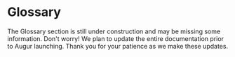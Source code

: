 Glossary
========
<aside class="notice">The Glossary section is still under construction and may be missing some information. Don't worry! We plan to update the entire documentation prior to Augur launching. Thank you for your patience as we make these updates.</aside>
<!--
this section will include subsections for all terms used and descriptions of what they are and what they do. This is to avoid repeating them same information over and over again in function descriptions in the API section. This section should be easy to navigate and easy to link to specific concepts. To that end, each concept should have its own subsection.

Goals:
  - Easy to navigate
    - every term has its own "section" for easy linking
    - alphabetical
  - Human Readable language
 -->
This section of the documentation is dedicated to terms found and used throughout the rest of documentation. Below you will find sections about terms used in Augur. The goal is to explain everything that might be confusing in an easy to understand way.

## Ask Order

An Ask Order is an [Order](#order) indicating the desire of the [Order Creator](#order-creator) to sell [Shares](#shares) of one or more [Outcomes](#outcome). This is the opposite of a [Bid Order](#bid-order).

## Atto- (Prefix)

Atto- is a unit prefix in the metric system denoting a factor of 10^−18, or 0.000000000000000001.  This prefix is used for a number of terms in Augur, including attoETH, attoREP, attoshares, attotoken, etc.

## Bid Order

A Bid Order is an [Order](#order) indicating the desire of the [Order Creator](#order-creator) to buy [Shares](#shares) of one or more [Outcomes](#outcome). This is the opposite of an [Ask Order](#ask-order).

## Binary Market

A Binary Market is a [market](#market) with only two [outcomes](#outcome), as well as Indeterminate which is always a possible outcome. Binary markets are for yes or no questions, if you need more than a yes or no then a [Categorical](#categorical-market) or [Scalar](#scalar-market) Market might fit your needs better.

## Categorical Market

A Categorical Market is a [market](#market) with more than 2 potential [outcomes](#outcome), but no more than 8. As with all markets, Indeterminate is also an outcome not included in the 8 outcome maximum. Categorical Markets are best for multiple choice type questions, which team wins a tournament or what color tie the President of the United States wears at his next press conference. If you just need a yes or no question, you will probably want to make a [Binary Market](#binary-market). If you wanted to guess the temperature in degrees on a certain day, you would probably want to use a [Scalar Market](#scalar-market) for that, as it would be very difficult to pin down 8 possibilities and it's not a yes or no question.

## Challenge

Challenge is used to describe the act of a [REP](#rep) holder posting a [Dispute Bond](#dispute-bond) to dispute or "challenge" the [Proposed Outcome](#proposed-outcome) of a [Market Awaiting Finalization](#market-awaiting-finalization) before it is [Finalized](#finalized-market).

## Child Universe

A Child Universe is a [Universe](#universe) created after a [Fork](#fork). Child Universes have a [Parent Universe](#parent-universe) which is the Universe that had the Fork happen on it. [Locked Universes](#locked-universe) always have Child Universes because a Fork causes the Universe to be locked which then causes the creation of new Universes which are considered Children of the original, and now Locked, Universe.

## Complete Set

A Complete Set is a collection of [Shares](#shares) in every [Outcome](#outcome). Complete Sets are created when the [Creator](#order-creator) and [Filler](#order-filler) of an [Order](#order) both use currency to pay for the trade, as opposed to one or both parties using Shares to complete the trade. When both parties use shares to complete a trade then a Complete Set will be formed and settled (destroyed). The cost in [attoETH](#atto-prefix) of a Complete Set for a particular [Market](#market) is determined by the [Number of Ticks](#number-of-ticks) for that Market. When Complete Sets are [Settled](#settlement), [Settlement Fees](#settlement-fees) are extracted from the value of the Complete Set and are paid proportionally by both parties, so if you are going to get a larger payout from Settlement you will also pay the lions share of the fees. The Settlement Fees extracted will go toward paying for the reporting system, in the form of a [Reporting fee](#reporting-fee), and paying the [Market Creator](#market-creator) their set [Creator Fee](#trading-fee) from Share Settlement.

## Creator Fee

A Creator Fee is set by the [Market Creator](#market-creator) when he or she creates a new [Market](#market). Once the Creator Fee is set, it can never be increased, only decreased. The Creator Fee must be between 0% and 50%. The Creator Fee and the [Reporting Fee](#reporting-fee) are both extracted at the same time whenever [Shares](#shares) are [Settled](#settlement). Shares can be Settled when a user amasses a [Complete Set](#complete-set) or when the Market has been [Finalized](#finalized-market) and you want to close your open [Position](#position). The Creator Fee is designed to incentivize users to make popular Markets as they stand to earn money if enough people trade on the Market. They can then recoup their market creation cost and ideally turn a profit on posting interesting Markets. The [Settlement Fees](#settlement-fees) are discussed in more details in the [Trading](#trading) section of the documentation.

## Designated Dispute Phase

The Designated Dispute Phase is a three (3) day period immediately following a [Reported](#report) [Proposed Outcome](#proposed-outcome) by an [Designated Reporter](#designated-reporter) during the [Designated Report Phase](#designated-report-phase). During this time, any [REP](#rep) holder can post a [Dispute Bond](#dispute-bond) to [Challenge](#challenge) the Proposed Outcome of the [Market](#market), which moves the Market into the next available [Reporting Window](#reporting-window) for a [Reporting Round](#reporting-round), specifically the [First Report Round](#first-report-round). If a Dispute Bond is not posted during the Designated Dispute Phase then the Market is [Finalized](#finalized-market) and the Proposed Outcome becomes the [Final Outcome](#final-outcome). The Designated Dispute Phase has identical rules to a Reporting Window's [Dispute Phase](#dispute-phase) with the one exception being that an Designated Dispute Phase is not part of a Reporting Window.

## Designated Report Phase

The Designated Report Phase is up to three (3) days in length and begins immediately following the [End Time](#end-time) of a [Market](#market). During this time the [Designated Reporter](#designated-reporter) is expected to [Report](#report) a [Proposed Outcome](#proposed-outcome) for the Market. When the Designated Reporter submits his/her/its response the Market will immediately enter an [Designated Dispute Phase](#designated-dispute-phase). If the Designated Reporter fails to Report on the Market within the Designated Report Phase then the [Designated Report No-Show REP Bond](#designated-report-no-show-rep-bond) is lost and applied to the First Reporter's stake and the Market is moved into the next available [Reporting Window](#reporting-window) for a [Reporting Round](#reporting-round). The Designated Report Phase should not be confused with a Reporting Window's [Reporting Phase](#reporting-phase) which is longer and only concerns [Reporting Rounds](#reporting-round).

## Designated Reporter

An Designated Reporter is a single address designated to submit the [Proposed Outcome](#proposed-outcome) for a [Market](#market) during [Designated Reporting](#designated-reporting). The Designated Reporter is set by the [Market Creator](#market-creator) during Market Creation. All Markets must have a Designated Reporter.

## Designated Reporting

Designated Reporting is the first and fastest way that a [Market](#market) can be [Reported](#report) on. One address will be responsible for submitting a [Proposed Outcome](#proposed-outcome) for the Market and will have 3 days to do so after a Market's [End Time](#end-time), known as the [Designated Report Phase](#designated-report-phase). After the Report has been submit by the Designated [Reporter](#reporter) then a 3 day [Designated Dispute Phase](#designated-dispute-phase) begins where in any [REP](#rep) Holder can [Challenge](#challenge) the [Market Awaiting Finalization](#market-awaiting-finalization). If the [Dispute Bond](#dispute-bond) is posted then the Market is moved into the next [Reporting Window](#reporting-window) and will be subject to [Reporting Rounds](#reporting-round). Designated Reporting is independent of Reporting Windows.

## Dispute Bond

A Dispute Bond is a bond posted to force another round of [Reporting](#report) if a [Reporter](#reporter) feels the [Proposed Outcome](#proposed-outcome) of a [Market Awaiting Finalization](#market-awaiting-finalization) isn't accurate. If the [Market's](#market) Proposed Outcome is changed in the forced round of reporting then the poster of the dispute bond will get their money back for successfully challenging the false [Outcome](#outcome) of the Market.

## Dispute Phase

A Dispute Phase is a three (3) day window after a [Market](#market) has been [Reported](#report) on before which the [Proposed Outcome](#proposed-outcome) becomes the [Final Outcome](#final-outcome). During this 3 day period, a [REP](#rep) Holder can post a [Dispute Bond](#dispute-bond) if they would like to force another round of Reporting for the Market. The Market will be moved into the next [Reporting Window](#reporting-window). Markets in the Dispute Phase are referred to as [Markets Awaiting Finalization](#market-awaiting-finalization).

## End Time

End Time is the date and time that a [Market](#market)'s event will have come to pass and should be known. After this date and time has passed the Market will get [Reported](#report) on and [Finalized](#finalized-market).

## Fill Order

Filling an [Order](#order) is when a [Filler](#order-filler) provides what the [Creator](#order-creator) of the order is seeking in their order. If a Filler only provides some of what the Creator wants then it's known as a partial fill. If the Filler provides exactly what the Creator requests then it's known as completely filling the order.

## Final Outcome

A Final Outcome is a [Proposed Outcome](#proposed-outcome) that is not [Challenged](#challenge) through a [Dispute Phase](#dispute-phase) and the [Market](#market) becomes [Finalized](#finalized-market). A Market's Final Outcome cannot be challenged or changed.

## Finalized Market

A Finalized Market is a [Market](#market) that has [Awaited Finalization](#market-awaiting-finalization) and has not been disputed, the [Proposed Outcome](#proposed-outcome) is now considered final. This market will now allow [Share](#shares) holders to [settle](#settlement) their shares with the market.

## First Report

The First Report is simply the first [Report](#report) placed on a [Market](#market). The First Report generally will come from the [Designated Reporter](#designed-reporter) for the Market, which would immediately refund the [First Report Bonds](#first-report-bonds) to the [Market Creator](#market-creator). In the event a Designated Reporter fails to Report then the Market is moved into the next available [Reporting Window](#reporting-window), along with the First Report Bonds, for it's [First Report Round](#first-report-round). The first person to submit a Report and Stake at least 0 [REP](#rep) on their Report will have the [Designated Report No-Show REP Bond](#designated-report-no-show-rep-bond) added to their Stake and their Report transaction's GAS cost covered by the [Designated Report No-Show Gas Bond](#designated-report-no-show-gas-bond). This provides an incentive to submit the First Report as the [First Reporter](#first-reporter) stands to gain the Designated Report No-Show REP Bond in REP if they Stake on the eventual [Final Outcome](#final-outcome).

## First Report Bonds

The First Report Bonds is a term used to indicate the combination of both the [Designated Report No-Show Gas Bond](#designated-report-no-show-gas-bond) and the [Designated Report No-Show REP Bond](#designated-report-no-show-rep-bond). Both are returned to the [Market Creator](#market-creator) in the event that the [Designated Reporter](#designated-reporter) [Reports](#report) during the [Designated Report Phase](#designated-report-phase) and both are forfeited to the [First Reporter](#first-reporter) if the Designated Reporter fails to Report during the Designated Report Phase.

## Designated Report No-Show Gas Bond

The Designated Report No-Show Gas Bond is paid for using ETH by the [Market Creator](#market-creator) during Market Creation. This Bond is completely refunded to the Market Creator as soon as the [Designated Reporter](#designated-reporter) submits a [Report](#report) during the [Designated Report Phase](#designated-report-phase). This Bond is used in the event of a Designated Reporter failing to submit a Report during the Designated Report Phase. The [Market](#market), as well as the [Designated Report No-Show REP Bond](#designated-report-no-show-rep-bond) and this Bond, are moved into the next [Reporting Window](#reporting-window) for [Reporting Rounds](#reporting-round), starting with the [First Report Round](#first-report-round). During the First Report Round the [First Reporter](#first-reporter)'s transaction to submit the [First Report](#first-report) on this Market is paid for using the Designated Report No-Show Gas Bond. If the transaction costs less than the amount of the Designated Report No-Show Gas Bond then the remaining ETH is sent to the First Reporter.

## Designated Report No-Show REP Bond

The Designated Report No-Show REP Bond is paid for using [REP](#rep) by the [Market Creator](#market-creator) during Market Creation. The Bond is refunded to the Market Creator if the [Designated Reporter](#designed-reporter) submits a [Report](#report) during the [Designated Report Phase](#designated-report-phase). If the Designated Reporter fails to Report during the Designated Report Phase then the Designated Report No-Show REP Bond is applied to the stake of the First Reporter for this [Market](#market) in the [Reporting Rounds](#reporting-round) during the next available [Reporting Window](#reporting-window). This actually allows for someone to stake 0 REP for the [First Report](#first-report) because the Bond is added to whatever is staked. This means someone without any REP has the potential to Report and if the Market is eventually [Finalized](#finalized-market) the way that person Reported then they can earn REP without having to buy it.

## First Report Round

The First Report Round is the first [Reporting Round](#reporting-round) a [Market](#market) will go through if it requires Reporting Rounds to be [Resolved](#market-resolution).

## First Reporter

The First Reporter is the person who submits the [First Report](#first-report) on a [Market](#market). Generally the First Reporter will be the [Designated Reporter](#designated-reporter), however if the Designated Reporter fails to [Report](#report) then the First Reporter will become whoever submits the First Report during the [First Report Round](#first-report-round) for this Market.

## Fork

A Fork occurs if a [Market Awaiting Finalization](#market-awaiting-finalization) from an [Last Report Round](#last-report-round) of [Reporting Rounds](#reporting-round) is [Disputed](#dispute-bond). A Fork causes Augur to create multiple [Universes](#universe) of itself. Each Universe is empty except for the [Forked Market](#forked-market). There will be a Universe created for each possible [Outcome](#outcome) of the [Market](#market), including invalid, and the Markets will be [Finalized](#finalized-market) on each Universe. [REP](#rep) holders will need to choose which Universe they want to migrate their REP tokens too. Migration is one way and final. After sixty (60) days the [Fork Period](#fork-period) ends and the Universe with the most REP migrated too it will allow traders to [Settle](#settlement) [Shares](#shares) for the [Forked Market](#forked-market) and [Reporting Fees](#reporting-fee) will be paid out to [Reporters](#reporter) for that Universe only. The original Universe that contained the Forked Market is known as the [Parent Universe](#parent-universe) and is considered [Locked](#locked-universe). All of the new Universes created are known as [Child Universes](#child-universe). Forking will result in a new REP Token contract belonging to each Child Universe spawned by the Fork.

## Fork Period

The Fork Period is a sixty (60) day period of time after a [Fork](#fork) has occurred.

## Forked Market

A Forked Market is a [Market](#market) who's [Proposed Outcome](#proposed-outcome) after a [Last Report Round](#last-report-round) is [Disputed](#dispute-bond) and causes a [Fork](#fork) to occur. A Fork will cause the creation of multiple [Universes](#universe) of Augur with the Forked Market having a different [Final Outcome](#final-outcome) in each Universe. The Universe that contained the Forked Market originally will become a [Locked Universe](#locked-universe).

## Last Report Round

The Last Report Round is the final [Reporting Round](#reporting-round) in which a [Challenge](#challenge) to the [Proposed Outcome](#proposed-outcome) during the [Dispute Phase](#dispute-phase) will result in a [Fork](#fork) instead of another Reporting Round. Unlike previous Reporting Rounds, when a [Market](#market) in the Last Report Round enters the Dispute Phase and it's Proposed Outcome is Challenged then the Market becomes a [Forked Market](#forked-market) and the [Universe](#universe) becomes a [Locked Universe](#locked-universe).

## Locked Universe

A Locked Universe is a [Universe](#universe) that had a [Fork](#fork) occur within it and no longer allows the creation of new [Markets](#markets). All Markets within a Locked Universe remain tradable, as Markets never stop being tradable, even after [Finalizing](#finalized-market). [REP](#rep) holders within a Locked Universe are given a one time and final option to migrate their REP to one of the new universes created after a Fork locks a Market. There is no time constraint to how long a REP holder is allowed to wait to choose a Universe to migrate their REP to.

## Market Creator Mailbox

A Market Creator Mailbox is an address that belongs to the [Creator](#market-creator) of a [Market](#market). All of the fees that a Market Creator can collect (whether as ETH or as tokens) get sent to this address, where the Creator can then withdraw them.

## Market

A Market is created by users of Augur for a small fee. They are used to describe an upcoming event that people would presumably be interested in wagering on. They should also provide information on how to verify the [outcome](#outcome) of the event, the more specific the better. Each Market created on the Augur network will have an automatically managed [Order Book](#order-book), which will allow users to buy and sell [Shares](#shares) of different outcomes of the Market. The [Market Creator](#market-creator) can set the [Creator Fee](#creator-fee) for the Market, which once set cannot be raised, which will determine their cut of all shares [Settled](#settlement) on the Market. The Market Creator also needs to specify a [Max Price](#maximum-display-price) and a [Min Price](#minimum-display-price) as well as the [Number of Ticks](#tick) for the Market. There are three different Market types supported by Augur, they are: [Binary](#binary-market), [Categorical](#categorical-market), and [Scalar](#scalar-market).

## Market Awaiting Finalization

Market Awaiting Finalization occurs when a [Market](#market) has been [Reported](#report) on and has a [Proposed Outcome](#proposed-outcome). Market's await finalization for a period of 3 days, which is the length of the [Dispute Phase](#dispute-phase), in which [REP](#rep) Holders are allowed to post a [Dispute Bond](#dispute-bond) to force another round of reporting for the Market Awaiting Finalization. If a Market's Proposed Outcome is not [Challenged](#challenge) for 3 days it becomes a [Finalized Market](#finalized-market) and can no longer be Challenged.

## Market Creator

A Market Creator is a user who created a [Market](#market). They are charged a small fee to make a new Market but can determine the [Creator Fee](#creator-fee) for [Settlement](#settlement) of [Shares](#shares) on that Market. Market Creators are incentivized to create popular Markets so as to generate the most amount of [Settlement Fees](#settlement-fees) for themselves. Other information a Market requires is the actual question being purposed, the type of Market, the number of [Outcomes](#outcome), [End Time](#end-time), and a [Topic](#topic).

## Market Resolution

Market Resolution is the process of [Finalizing](#finalized-market) a [Market](#market). [Designated Reporting](#designated-reporting), [Reporting Rounds](#reporting-round) and [Forks](#fork) are all examples of attempts at Market Resolution.

## Maximum Display Price

The Maximum Display Price (often seen as `maxDisplayPrice`) is the maximum price allowed for a share on a [market](#market). For [Binary](#binary-market) or [Categorical](#categorical-market) Markets this value is always 1, as in 1 ETH. [Scalar](#scalar-market) markets' Maximum Display Price would be the top end of the range set by the [Market Creator](#market-creator).

## Minimum Display Price

The Minimum Display Price (often seen as `minDisplayPrice`) is the minimum price allowed for a share on a [market](#market). For [Binary](#binary-market) or [Categorical](#categorical-market) Markets this value is always 0, as in 0 ETH. [Scalar](#scalar-market) markets' Minimum Display Price would be the bottom end of the range set by the [Market Creator](#market-creator).

## Number of Ticks

The Number of Ticks can be thought of as the number of possible prices, or [Ticks](#tick), between [Minimum Price](#minimum-display-price) and [Maximum Price](#maximum-display-price) for a [Market](#market). It's also the amount of [attoETH](#atto-prefix) required to purchase a single [Complete Set](#complete-set) of indivisible [Shares](#shares) for a Market. When Shares are [Settled](#settlement) then each Complete Set will yield Number of Ticks [attoETH](#atto-prefix). The yield from the Complete Sets Settlement is what [Settlement Fees](#settlement-fees) are extracted from prior to paying out traders for their closed [Positions](#position). Settlement Fees are paid proportionally so that the trader set to receive more payout will have to pay more Fees. The price of an Order can be set to anywhere between 0 and the [Number of Ticks](#number-of-ticks) set for the Market.

## Open Order

An Open Order is an [Order](#order) that is currently on the [Order Book](#order-book) and has not been completely [Filled](#fill-order).

## Order

An Order can be thought of as the recorded interest of a user to execute a trade of some amount of [Shares](#shares) at a defined price point. Orders come in two types, [Bid Orders](#bid-order) and [Ask Orders](#ask-order), which indicate an attempt to buy or sell respectively. The [Creator](#order-creator) of the order will also need to escrow currency or shares in order to provide their half of the trade. The information stored in an Order is as follows: the type of order, the [Market](#market) the order is trading on, the [Outcome](#outcome) the order is concerned with buying or selling, the Order Creator's address, the price per share, the amount of shares to trade, what block number the order was created during, the amount of currency or Shares escrowed in the order by the Order Creator for their half of the trade.

## Order Book

The Order Book is the collection of all [Open Orders](#open-order) currently available for a [Market](#market). [Orders](#order) are placed on the order book by [Order Creators](#order-creator) and are [Filled](#fill-order) by [Order Fillers](#order-filler). Orders are divided up by which type, or side, of order they are [Bid](#bid-order) or [Ask](#ask-order). Orders are further divided up by [Outcome](#outcome).

## Order Creator

An Order Creator is the person who places an [Order](#order) on the [Order Book](#order-book). They escrow currency or [Shares](#shares) into their Order to buy or sell Shares of an [Outcome](#outcome) of a [Market](#market).

## Order Filler

An Order Filler either partially or fully [Fills](#fill-order) an [Open Order](#open-order) on the [Order Book](#order-book). Order Fillers send currency or [Shares](#shares) to fill the Open Order and complete their half of the trade described in the [Order](#order).

## Outcome

An outcome is a potential result of a [Market](#market)'s future event. For example, a market with a question of "Will it rain anywhere in New York City on November 1st, 2032 as reported by www.weather.com?" would have three potential [Outcomes](#outcome): Yes, No, and Invalid. Invalid would be an option if the world blew up before November 1st, 2032 and there was no New York City or www.weather.com to verify the Market's Outcome. More realistically this can happen for markets that have too vague of a question. A good example of a vague market that would most likely be voted invalid would be "Does God exist?" as no one has a definitive answer.

## Parent Universe

A Parent Universe is a [Universe](#universe) that has spawned [Child Universes](#child-universe) because a [Fork](#fork) had occurred on the Parent Universe and caused it to make new Universes. In other words, [Locked Universes](#locked-universe) are Parent Universes to the Universes created due to the Fork.

## Participation Token

Participation Tokens are used to determine how reporting fees are divided up. The more Participation Tokens a user buys (purchased with REP), the larger his or her share of the fees. The user gets back that REP after fees are distributed, so it essentially acts like a deposit. It's a way of encouraging [Reporters] (#reporter) to be active in the platform even when they're not needed, so they'll be around when they are needed. Buying Participation Tokens is not required. Participation Tokens can be purchased anytime before a [Reporting Window] (#reporting-window) ends. They are only used in the case that only [Designated Reporters] (#designated-reporter) are needed for reporting (everyone shows up) and no one disputes the Designated Reporters. Participation Tokens are purchased after all [Markets] (#market) in the Reporting Window have finalized.

## Payout Distribution Hash

The Payout Distribution Hash is a sha3 hash of the [Payout Set](#payout-set). When a [Market](#market) is [Awaiting Finalization](#market-awaiting-finalization) it is said to have a tentative Winning Payout Distribution Hash. Once the Market is Finalized then the tentative hash becomes the Winning Payout Distribution Hash. Payout Distribution Hashes of [Forked Markets](#forked-markets) are used as identifiers for [Child Universes](#child-universe) and [Parent Universes](#parent-universe).

## Payout Set

A Payout Set, sometimes referred to as the "Payout Numerator" in contract methods, is an array with a length equal to the number of [Outcomes](#outcome) for a [Market](#market). Each value in the Array is required to be 0 or a positive number that does not exceed the [Number of Ticks](#number-of-ticks) for the Market. Further, the total sum of all the values contained within the Payout Set array should be equaled to the Number of Ticks for the Market. A quick example, on a [Binary Market](#binary-market) with 1000 [Ticks](#tick), if we wanted to submit a [Report](#report) that stakes [REP](#rep) on Outcome `0`, we would submit a Payout Set that looks like this `[1000, 0]`. Payout Sets are a breakdown of how Markets should payout, or the Payout Distribution, when [Finalized](#finalized-market), so in the above example, only shares of Outcome `0` will payout on the Finalized Market. Valid Payout Sets are hashed using sha3, and becomes a [Payout Distribution Hash](#payout-distribution-hash).

## Position

A Position is the amount of [Shares](#share) that is owned (a long position) or borrowed and then sold (a short position) by an individual. A position can be profitable or unprofitable, depending on [Market](#market) movements. Positions can be Open or Closed. An Open Position simply means you currently own the shares, where as a closed position means you have now redeemed your shares and have cashed out for currency. Closing a short positions means you are buying the Shares of the [Outcome](#outcome) you are short on, where as closing a long position means selling the Shares you own.

## Proposed Outcome

The Proposed Outcome is the currently reported [Outcome](#outcome) for a [Market](#market) that is [Awaiting Finalization](#market-awaiting-finalization). In other words, it's the outcome [Reporters](#reporters) have staked their [REP](#rep) on to indicate that it is the correct Outcome of the Market. If a Market isn't [Challenged](#challenge) while Awaiting Finalization by a REP holder posting a [Dispute Bond](#dispute-bond) then the Market will become [Finalized](#finalized-market) and the Prosed Outcome will become a [Final Outcome](#final-outcome).

## REP

REP, also known as Reputation, Reputation Tokens, or REP Tokens, is the currency used by the Augur Decentralized Oracle System. REP is used to stake on a [Report](#report) on the [Outcome](#outcome) of a [Market](#market), Pay the [Designated Report No-Show REP Bond](#designated-report-no-show-rep-bond) in order to create a Market, and to purchase a [Dispute Bond](#dispute-bond) to [Challenge](#challenge) the [Proposed Outcome](#proposed-outcome) of a [Market Awaiting Finalization](#market-awaiting-finalization). During the [Reporting Phase](#reporting-phase) of a [Reporting Window](#reporting-window) is where most REP holders will be using their REP to Report. You will be asked to stake REP on an Outcome based on how confident you are in that Outcome being the result of the Market. The Markets you will see during a Reporting Window are all past their [End Time](#end-time) and the Outcome should be determinable. If the outcome is not determinable you can Report it as Invalid. The more REP you stake, the larger the share of the [Reporting Fees](#reporting-fee) you will receive if you Report with the consensus. The two bonds purchased by REP, Dispute Bonds and the Designated Report No-Show REP Bond, are both fully refunded to the bond placer if things go smoothly. So the [Market Creator](#market-creator) immediately gets their REP bond back if the [Designated Reporter](#designated-reporter) does Report during the [Designated Report Phase](#designated-report-phase). Dispute Bonds are refunded to the Dispute Bond Owner if the Market's Proposed Outcome is changed from the one Challenged.

## Report

A Report, or Reporting, is the staking of [REP](#rep) on the [Outcome](#outcome) of a [Market](#market) that's passed its [End Time](#end-time) by a [Reporter](#reporter). The staking of REP is the act of Reporting. Reporting as a term can be used to describe the act of submitting a report for a single market or a number of markets. Reporting takes place during a [Reporting Window](#reporting-window). For a detailed breakdown of the Reporting System in Augur, see the [Reporting Section](#reporting).

## Reporter

A Reporter is a [REP](#rep) holder who
Stakes REP on the [Outcome](#outcome) of a [Market](#market) who's [End Time](#end-time) has come to pass and is [Awaiting Finalization](#market-awaiting-finalization). A [Designated Reporter](#designated-reporter) is assigned by the [Market Creator](#market-creator) during Market Creation for [Designated Reporting](#designated-reporting). REP holders will need to wait for a Market to enter a [Reporting Round](#reporting-round) of a [Reporting Window](#reporting-window) in order to [Report](#report) on the Outcome of the Market. Reporters are expected to Report accurately as the Market's event should have come to pass and the result should be known. To incentivize this, reporters who stake on the non [Final Outcome](#final-outcome) will lose their stake to the Reporters who did correctly Stake their REP on the Final Outcome.

## Reporting Fee

The Reporting Fee is used to help pay for Augur's Decentralized Oracle System. When [Shares](#shares) are [Settled](#settlement) (aka destroyed), before paying out to the share holders Augur will extract the [Settlement Fees](#settlement-fees), which includes the [Creator Fee](#creator-fee) and the Reporting Fee. The Reporting Fee is sent to the [Reporting Window](#reporting-window) that contains the [Market](#market) being traded on, and are later used to pay [REP](#rep) holders for [Reporting](#report) on the [Outcome](#outcome) of Markets.

## Reporting Period

The Reporting Period is combined time of the [Reporting Phase](#reporting-phase) and [Dispute Phase](#dispute-phase) of a [Reporting Window](#reporting-window). In other words, it's a term used to describe the total duration of a Reporting Window.

## Reporting Phase

The Reporting Phase occurs in the first twenty seven (27) days of a [Reporting Window]. During this phase, [Markets](#market) in [Reporting Rounds](#reporting-round) are [Reported](#report) on by [Reporters](#reporter). Following a Reporting Phase the Market should receive a Report to set a [Proposed Outcome](#proposed-outcome) and be moved into a [Dispute Phase](#dispute-phase) during which the Market is considered to be [Awaiting Finalization](#market-awaiting-finalization).

## Reporting Round

Reporting Rounds take place in a [Reporting Window](#reporting-window) during which [REP](#rep) holders Stake REP on the [Outcome](#outcome) of [Markets](#market) currently in a Reporting Round. Markets enter Reporting Rounds if the [Designated Reporter](#designated-reporter) fails to [Report](#report) during the [Designated Report Phase](#designated-report-phase) or if the Designated Reporter's [Proposed Outcome](#proposed-outcome) is [Challenged](#challenge) during the [Designated Dispute Phase](#designated-dispute-phase). Markets start in the [First Report Round](#first-report-round) which incentivizes a [First Report](#first-report) if the Market hasn't received a Report from the Designated Reporter but otherwise acts like any other Reporting Round. Reporting Rounds last the entirety of a Reporting Window and if the Market's Proposed Outcome is Challenged during the [Dispute Phase](#dispute-phase) of the Reporting Window, it is moved up to the next level of Reporting Rounds until eventually reaching the [Last Report Round](#last-report-round). A Challenge of the Proposed Outcome following a Last Report Round will cause a [Fork](#fork) to occur.

## Reporting Window

The Reporting Window is a period of 30 days in which [Markets](#markets) that have passed their [End Time](#end-time) are expected to be [Reported](#report) on by [Reporters](#reporter). Reporting Windows last for thirty (30) days and consist of two (2) phases, the [Reporting Phase](#reporting-phase) and the [Dispute Phase](#dispute-phase). The combined duration of the Reporting Phase and the Dispute Phase is known as the [Reporting Period](#reporting-period). The Reporting Phase lasts twenty seven (27) days in which Markets in a [Reporting Round](#reporting-round) are Reported on. The Dispute Phase lasts three (3) days and during this time any [REP](#rep) holder is allowed to post a [Dispute Bond](#dispute-bond) to [Challenge](#challenge) the [Proposed Outcome](#proposed-outcome) of the [Market Awaiting Finalization](#market-awaiting-finalization). Reporting Windows are occasionally referred to as "Reporting Cycles" or "Reporting Periods" as those were legacy terms for a Reporting Window during development of Augur.

## Scalar Market

A Scalar Market is a [Market](#market) with a range for potential [outcomes](#outcome). A scalar market example might be "According to www.weather.com, what will the temperature in Fahrenheit be at SFO on January 3rd, 2062 at 1:00pm?". In this example market, we might set the [minDisplayPrice](#minimum-display-price) of the market to -50 and the [maxDisplayPrice](#maximum-display-price) to 150. This would allow for the market to [Settle](#settlement) on any number between the two. Sometimes you don't need a range of potential outcomes, only a simple yes/no or a small number of choices, in these cases you would want to use a [Binary](#binary-market) or [Categorical](#categorical-market) Market respectively.

## Settlement

Settlement is something that happens one of two ways. The first is when a trader who holds [Shares](#shares) would like to cash out of their [Position](#position) on a [Finalized Market](#finalized-market). The other is the collection of a [Complete Set](#complete-set) which can happen before a Market Finalizes. The [Settlement Fees](#settlement-fees), which includes both the [Creator Fee](#creator-fee) and the [Reporting Fee](#reporting-fee), are only extracted during settlement.

## Settlement Fees

Settlement Fees are fees extracted when a [Complete Set](#complete-set) is [Settled](#settlement). It's the combination of the [Creator Fee](#creator-fee) and the [Reporting Fee](#reporting-fee).

## Shares

A Share is the ownership of a portion of a [Market's](#market) [Outcome's](#outcome) value. A [Complete Set](#complete-set) of Shares are created when both the [Creator](#order-creator) and [Filler](#order-filler) of an [Order](#order) send currency to the market to complete an [Order](#order). Shares are settled (destroyed) when a Complete Set is sold back to the market.

## Stake Token

A Stake Token is used to represent the amount of Staked [REP](#rep) a [Reporter](#reporter) has on an [Outcome](#outcome) for their [Report](#report). Stake Tokens have a 1:1 cost ratio to REP, so 100 [attoREP](#atto-prefix) would buy you 100 [attoStakeTokens](#atto-prefix).

## Tick

A Tick is the smallest recognized amount by which a price of a security or future may fluctuate. Ticks are each individually a potential price point for a [Share](#shares) of an [Outcome](#outcome) for a [Market](#market) between its [Minimum Price](#minimum-display-price) and [Maximum Price](#maximum-display-price). When a [Market Creator](#market-creator) creates a new Market they are asked to enter the [Number of Ticks](#number-of-ticks) for the Market. This number represents how much [attoETH](#atto-prefix) a [Complete Set](#complete-set) of Shares will cost to buy for this Market. A [Scalar Market](#scalar-market) with a Minimum Price of -10 and a Maximum Price of 30 could have a number of ticks set to 4000. This would mean that to purchase a Complete Set for this Market, you would need to spend 4000 [attoETH](#atto-prefix). The [Settlement](#settlement) of a Complete Set of Shares will yield 4000 attoeth, which [Settlement Fees](#settlement-fees) are then extracted from prior to payout. It also indicates that there are 4000 valid price points between -10 and 30 in this Market, which means an [Order](#order) with a price of 1.24 or 20.5 is valid for this Market, but a price of 5.725 would be invalid.

## Topic

A Topic is a keyword used to categorize [markets](#market). All markets must have a topic, and are optionally allowed up to two sub-topics to further categorize the Market. An example Market for "Will the New York Giants win Super Bowl 100?" might have a Topic of "Sports" and sub-topics of "American Football" and "NFL". The Topics are set by the [Market Creator](#market-creator) when a new market is made and cannot be changed.

## Universe

A Universe is a version of Augur. All [Markets](#market) created on Augur belong to a Universe. Augur will launch with only one Universe, but more can be created in the rare event of a [Fork](#fork). The Universe in which a Fork occurs will become a [Locked Universe](#locked-universe) and new Universes will be created, one for each [Outcome](#outcome) of the [Forked Market](#forked-market). After a Fork, [REP](#rep) holders can choose to migrate their REP to one of the new Universes created. They don't have to migrate, but Locked Universes do not allow the creation of new Markets, and therefor there will be no Markets to [Report](#report) on in the future and no fees to earn from Reporting. All Universes of Augur are equally valid, even after a Fork has been resolved, and can continue to operate after the [Fork Period](#fork-period) ends. Universes contain only the Forked Market with a [Final Outcome](#final-outcome) set to one of the possible outcomes, with a Universe created for each possibility, and no other Markets to begin with.

## Validity Bond

The Validity Bond is paid by the [Market Creator](#market-creator) during Market Creation. The bond is paid in ETH and is refunded to the Market Creator if the [Final Outcome](#final-outcome) of the [Market](#market) is not invalid.
